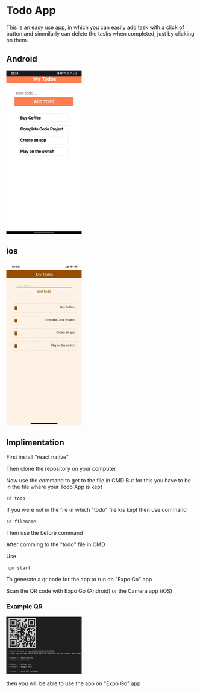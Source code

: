# Todo App

This is an easy use app, in which you can easily add task with a click of button and simmilarly can delete the tasks when completed, just by clicking on them.

## Android

<img src = "Android_Todo.jpeg" width="200">

## ios

<img src = "Ios_Todo.jpeg" width="200">

## Implimentation

First install "react native"

Then clone the repository on your computer

Now use the command to get to the file in CMD
But for this you have to be in the file where your Todo App is kept

``` 
cd todo
```
If you were not in the file in which "todo" file kis kept then use command

```
cd filename
```
Then use the before command

After comming to the "todo" file in CMD

Use
```
npm start
```
To generate a qr code for the app to run on "Expo Go" app

Scan the QR code with Expo Go (Android) or the Camera app (iOS)

### Example QR

<img src = "QR%20example.png" width="200">

then you will be able to use the app on "Expo Go" app

